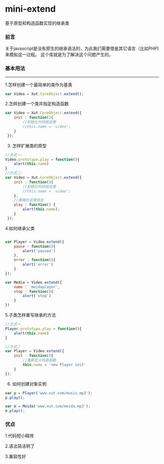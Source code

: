 # mini-extend
基于原型和构造函数实现的继承类

### 前言
  关于javascript是没有原生的继承语法的，为此我们需要借鉴其它语言（比如PHP)来模拟这一过程。
  这个库就是为了解决这个问题产生的。

### 基本用法
--------
1.怎样创建一个最简单的类作为基类

```javascript 
var Video = Xut.CoreObject.extend();

```
2.怎样创建一个类并指定构造函数

```javascript 
var Video = Xut.CoreObject.extend({
    init : function(){
    	//初始化代码放这里
    	//this.name = 'video';
    } 
 });

```
3. 怎样扩展类的原型

```javascript
//方式一:
Video.prototype.play = function(){
	alert(this.name)
}
//方式二:
var Video = Xut.CoreObject.extend({
    init : function(){
    	//初始化代码放这里
    	//this.name = 'video';
    },
    //直接在这里给出
    play : function() {
		alert(this.name);
	}
 });

```
4.如何继承父类

```javascript

var Player = Video.extend({
	pause : function(){
		alert('paused')
	},
	error : function(){
		alert('error')
	}
});

var Media = Video.extend({
	name : 'meidaplayer',
	stop : function(){
		alert('stop')
	}
})

```

5.子类怎样重写继承的方法

```javascript
//方式一
Player.prototype.play = function(){
	alert(this.name)
}

//方式二
var Player = Video.extend({
	init : function(){
		//重新定义构造函数
		this.name = 'new Player init'
	}
});

```

6. 如何创建对象实例

```javascript
var p = Player('www.xut.com/music.mp3');
p.play();

var m = Meida('www.xut.com/meida.mp3');
m.play();

```
### 优点

1.代码短小精悍

2.语法简洁明了

3.兼容性好